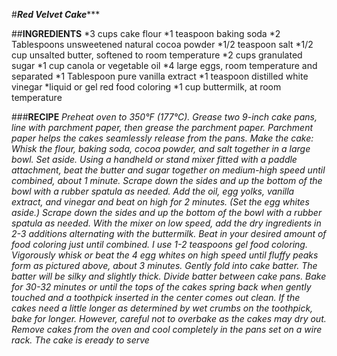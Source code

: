 #***Red Velvet Cake******

##**INGREDIENTS**
*3 cups cake flour 
*1 teaspoon baking soda
*2 Tablespoons unsweetened natural cocoa powder
*1/2 teaspoon salt
*1/2 cup unsalted butter, softened to room temperature
*2 cups  granulated sugar
*1 cup canola or vegetable oil
*4 large eggs, room temperature and separated
*1 Tablespoon pure vanilla extract
*1 teaspoon distilled white vinegar
*liquid or gel red food coloring
*1 cup  buttermilk, at room temperature

###**RECIPE**
_Preheat oven to 350°F (177°C). Grease two 9-inch cake pans, line with parchment paper, then grease the parchment paper. Parchment paper helps the cakes seamlessly release from the pans._
_Make the cake: Whisk the flour, baking soda, cocoa powder, and salt together in a large bowl. Set aside._
_Using a handheld or stand mixer fitted with a paddle attachment, beat the butter and sugar together on medium-high speed until combined, about 1 minute. Scrape down the sides and up the bottom of the bowl with a rubber spatula as needed. Add the oil, egg yolks, vanilla extract, and vinegar and beat on high for 2 minutes. (Set the egg whites aside.) Scrape down the sides and up the bottom of the bowl with a rubber spatula as needed._
_With the mixer on low speed, add the dry ingredients in 2-3 additions alternating with the buttermilk. Beat in your desired amount of food coloring just until combined. I use 1-2 teaspoons gel food coloring. Vigorously whisk or beat the 4 egg whites on high speed until fluffy peaks form as pictured above, about 3 minutes. Gently fold into cake batter. The batter will be silky and slightly thick._
_Divide batter between cake pans. Bake for 30-32 minutes or until the tops of the cakes spring back when gently touched and a toothpick inserted in the center comes out clean. If the cakes need a little longer as determined by wet crumbs on the toothpick, bake for longer. However, careful not to overbake as the cakes may dry out. Remove cakes from the oven and cool completely in the pans set on a wire rack._
_The cake is eready to serve_